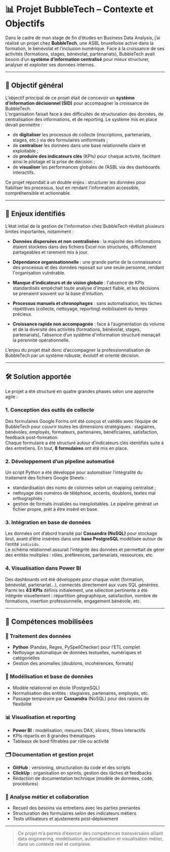 # 📊 Projet BubbleTech – Contexte et Objectifs

Dans le cadre de mon stage de fin d’études en Business Data Analysis, j’ai réalisé un projet chez **BubbleTech**, une ASBL bruxelloise active dans la formation, le bénévolat et l’inclusion numérique. Face à la croissance de ses activités (formations, stages, bénévolat, partenariats), BubbleTech avait besoin d’un **système d’information centralisé** pour mieux structurer, analyser et exploiter ses données internes.

---

## 🎯 Objectif général

L’objectif principal de ce projet était de concevoir un **système d’information décisionnel (SID)** pour accompagner la croissance de BubbleTech.  
L'organisation faisait face à des difficultés de structuration des données, de centralisation des informations, et de reporting. Le système mis en place devait permettre :

- de **digitaliser** les processus de collecte (inscriptions, partenariats, stages, etc.) via des formulaires uniformisés ;
- de **centraliser** les données dans une base relationnelle claire et exploitable ;
- de **produire des indicateurs clés** (KPIs) pour chaque activité, facilitant ainsi le pilotage et la prise de décision ;
- de **visualiser** les performances globales de l’ASBL via des dashboards interactifs.

Ce projet répondait à un double enjeu : structurer les données pour fiabiliser les processus, tout en rendant l’information accessible, compréhensible et actionnable.

---

## 🧩 Enjeux identifiés

L’état initial de la gestion de l'information chez BubbleTech révélait plusieurs limites importantes, notamment :

- **Données dispersées et non centralisées** : la majorité des informations étaient stockées dans des fichiers Excel non structurés, difficilement partageables et rarement mis à jour.

- **Dépendance organisationnelle** : une grande partie de la connaissance des processus et des données reposait sur une seule personne, rendant l'organisation vulnérable.

- **Manque d'indicateurs et de vision globale** : l'absence de KPIs standardisés empêchait toute analyse d'impact fiable, et les décisions se prenaient souvent sur la base d'intuition.

- **Processus manuels et chronophages** : sans automatisation, les tâches répétitives (collecte, nettoyage, reporting) mobilisaient du temps précieux.

- **Croissance rapide non accompagnée** : face à l’augmentation du volume et de la diversité des activités (formations, bénévolat, stages, partenariats), l’absence d’un système d'information structuré menaçait la pérennité opérationnelle.

L’enjeu du projet était donc d’accompagner la professionnalisation de BubbleTech par un système robuste, évolutif et orienté décision.

---

## 🛠️ Solution apportée

Le projet a été structuré en quatre grandes phases selon une approche agile :

### 1. Conception des outils de collecte
Des formulaires Google Forms ont été conçus et validés avec l’équipe de BubbleTech pour couvrir toutes les dimensions stratégiques : stagiaires, bénévoles, employés, formateurs, partenaires, bénéficiaires, satisfaction, feedback post-formation.  
Chaque formulaire a été structuré autour d’indicateurs clés identifiés suite à des entretiens. En tout, **8 formulaires** ont été mis en place.

### 2. Développement d’un pipeline automatisé
Un script Python a été développé pour automatiser l’intégralité du traitement des fichiers Google Sheets :
- standardisation des noms de colonnes selon un mapping centralisé ;
- nettoyage des numéros de téléphone, accents, doublons, textes mal orthographiés ;
- gestion de formats invalides ou inexploitables.
Le pipeline générait un fichier propre, prêt à être inséré en base.

### 3. Intégration en base de données
Les données ont d’abord transité par **Cassandra (NoSQL)** pour stockage brut, avant d’être insérées dans une **base PostgreSQL** modélisée autour de l’entité `individu`.  
Le schéma relationnel assurait l’intégrité des données et permettait de gérer des entités multiples : rôles, préférences, partenariats, ressources, etc.

### 4. Visualisation dans Power BI
Des dashboards ont été développés pour chaque volet (formation, bénévolat, partenariat…), connectés directement aux vues SQL générées.  
Parmi les **43 KPIs** définis initialement, une sélection pertinente a été intégrée visuellement : répartition géographique, satisfaction, nombre de formations, insertion professionnelle, engagement bénévole, etc.

---

## 🧠 Compétences mobilisées

### 🔄 Traitement des données
- **Python** (Pandas, Regex, PySpellChecker) pour l’ETL complet
- Nettoyage automatique de données textuelles, numériques et catégorielles
- Gestion des anomalies (doublons, incohérences, formats)

### 🧱 Modélisation et base de données
- Modèle relationnel en étoile (PostgreSQL)
- Normalisation des entités : stagiaires, partenaires, employés, etc.
- Passage temporaire par **Cassandra** (NoSQL) pour des raisons de flexibilité

### 📊 Visualisation et reporting
- **Power BI** : modélisation, mesures DAX, slicers, filtres interactifs
- KPIs répartis en 8 grandes thématiques
- Tableaux de bord filtrables par rôle ou activité

### 🗂️ Documentation et gestion projet
- **GitHub** : versioning, structuration du code et des scripts
- **ClickUp** : organisation en sprints, gestion des tâches et feedbacks
- Rédaction de documentation technique (modèle de données, code, procédures)

### 👥 Analyse métier et collaboration
- Recueil des besoins via entretiens avec les parties prenantes
- Structuration des formulaires selon des indicateurs métiers
- Tests utilisateurs et ajustements post-déploiement

---

> Ce projet m’a permis d’exercer des compétences transversales alliant data engineering, modélisation, automatisation et visualisation métier, dans un contexte réel et complexe.
